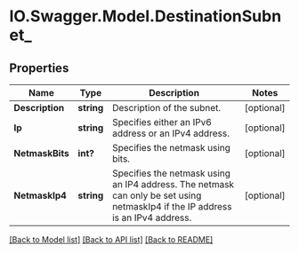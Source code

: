 # IO.Swagger.Model.DestinationSubnet_
## Properties

Name | Type | Description | Notes
------------ | ------------- | ------------- | -------------
**Description** | **string** | Description of the subnet. | [optional] 
**Ip** | **string** | Specifies either an IPv6 address or an IPv4 address. | [optional] 
**NetmaskBits** | **int?** | Specifies the netmask using bits. | [optional] 
**NetmaskIp4** | **string** | Specifies the netmask using an IP4 address. The netmask can only be set using netmaskIp4 if the IP address is an IPv4 address. | [optional] 

[[Back to Model list]](../README.md#documentation-for-models) [[Back to API list]](../README.md#documentation-for-api-endpoints) [[Back to README]](../README.md)

